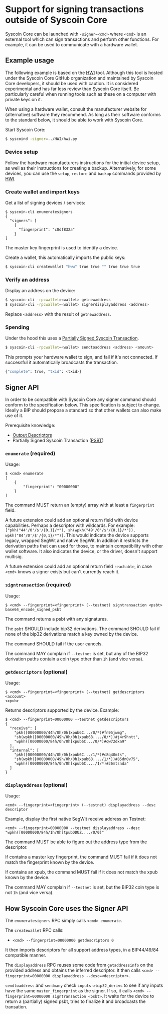 # Support for signing transactions outside of Syscoin Core

Syscoin Core can be launched with `-signer=<cmd>` where `<cmd>` is an external tool which can sign transactions and perform other functions. For example, it can be used to communicate with a hardware wallet.

## Example usage

The following example is based on the [HWI](https://github.com/syscoin-core/HWI) tool. Although this tool is hosted under the Syscoin Core GitHub organization and maintained by Syscoin Core developers, it should be used with caution. It is considered experimental and has far less review than Syscoin Core itself. Be particularly careful when running tools such as these on a computer with private keys on it.

When using a hardware wallet, consult the manufacturer website for (alternative) software they recommend. As long as their software conforms to the standard below, it should be able to work with Syscoin Core.

Start Syscoin Core:

```sh
$ syscoind -signer=../HWI/hwi.py
```

### Device setup

Follow the hardware manufacturers instructions for the initial device setup, as well as their instructions for creating a backup. Alternatively, for some devices, you can use the `setup`, `restore` and `backup` commands provided by [HWI](https://github.com/syscoin-core/HWI).

### Create wallet and import keys

Get a list of signing devices / services:

```
$ syscoin-cli enumeratesigners
{
  "signers": [
    {
      "fingerprint": "c8df832a"
    }
]
```

The master key fingerprint is used to identify a device.

Create a wallet, this automatically imports the public keys:

```sh
$ syscoin-cli createwallet "hww" true true "" true true true
```

### Verify an address

Display an address on the device:

```sh
$ syscoin-cli -rpcwallet=<wallet> getnewaddress
$ syscoin-cli -rpcwallet=<wallet> signerdisplayaddress <address>
```

Replace `<address>` with the result of `getnewaddress`.

### Spending

Under the hood this uses a [Partially Signed Syscoin Transaction](psbt.md).

```sh
$ syscoin-cli -rpcwallet=<wallet> sendtoaddress <address> <amount>
```

This prompts your hardware wallet to sign, and fail if it's not connected. If successful
it automatically broadcasts the transaction.

```sh
{"complete": true, "txid": <txid>}
```

## Signer API

In order to be compatible with Syscoin Core any signer command should conform to the specification below. This specification is subject to change. Ideally a BIP should propose a standard so that other wallets can also make use of it.

Prerequisite knowledge:
* [Output Descriptors](descriptors.md)
* Partially Signed Syscoin Transaction ([PSBT](psbt.md))

### `enumerate` (required)

Usage:
```
$ <cmd> enumerate
[
    {
        "fingerprint": "00000000"
    }
]
```

The command MUST return an (empty) array with at least a `fingerprint` field.

A future extension could add an optional return field with device capabilities. Perhaps a descriptor with wildcards. For example: `["pkh("44'/0'/$'/{0,1}/*"), sh(wpkh("49'/0'/$'/{0,1}/*")), wpkh("84'/0'/$'/{0,1}/*")]`. This would indicate the device supports legacy, wrapped SegWit and native SegWit. In addition it restricts the derivation paths that can used for those, to maintain compatibility with other wallet software. It also indicates the device, or the driver, doesn't support multisig.

A future extension could add an optional return field `reachable`, in case `<cmd>` knows a signer exists but can't currently reach it.

### `signtransaction` (required)

Usage:
```
$ <cmd> --fingerprint=<fingerprint> (--testnet) signtransaction <psbt>
base64_encode_signed_psbt
```

The command returns a psbt with any signatures.

The `psbt` SHOULD include bip32 derivations. The command SHOULD fail if none of the bip32 derivations match a key owned by the device.

The command SHOULD fail if the user cancels.

The command MAY complain if `--testnet` is set, but any of the BIP32 derivation paths contain a coin type other than `1h` (and vice versa).

### `getdescriptors` (optional)

Usage:

```
$ <cmd> --fingerprint=<fingerprint> (--testnet) getdescriptors <account>
<xpub>
```

Returns descriptors supported by the device. Example:

```
$ <cmd> --fingerprint=00000000 --testnet getdescriptors
{
  "receive": [
    "pkh([00000000/44h/0h/0h]xpub6C.../0/*)#fn95jwmg",
    "sh(wpkh([00000000/49h/0h/0h]xpub6B..../0/*))#j4r9hntt",
    "wpkh([00000000/84h/0h/0h]xpub6C.../0/*)#qw72dxa9"
  ],
  "internal": [
    "pkh([00000000/44h/0h/0h]xpub6C.../1/*)#c8q40mts",
    "sh(wpkh([00000000/49h/0h/0h]xpub6B..../1/*))#85dn0v75",
    "wpkh([00000000/84h/0h/0h]xpub6C..../1/*)#36mtsnda"
  ]
}
```

### `displayaddress` (optional)

Usage:
```
<cmd> --fingerprint=<fingerprint> (--testnet) displayaddress --desc descriptor
```

Example, display the first native SegWit receive address on Testnet:

```
<cmd> --fingerprint=00000000 --testnet displayaddress --desc "wpkh([00000000/84h/1h/0h]tpubDDUZ..../0/0)"
```

The command MUST be able to figure out the address type from the descriptor.

If <descriptor> contains a master key fingerprint, the command MUST fail if it does not match the fingerprint known by the device.

If <descriptor> contains an xpub, the command MUST fail if it does not match the xpub known by the device.

The command MAY complain if `--testnet` is set, but the BIP32 coin type is not `1h` (and vice versa).

## How Syscoin Core uses the Signer API

The `enumeratesigners` RPC simply calls `<cmd> enumerate`.

The `createwallet` RPC calls:

* `<cmd> --fingerprint=00000000 getdescriptors 0`

It then imports descriptors for all support address types, in a BIP44/49/84 compatible manner.

The `displayaddress` RPC reuses some code from `getaddressinfo` on the provided address and obtains the inferred descriptor. It then calls `<cmd> --fingerprint=00000000 displayaddress --desc=<descriptor>`.

`sendtoaddress` and `sendmany` check `inputs->bip32_derivs` to see if any inputs have the same `master_fingerprint` as the signer. If so, it calls `<cmd> --fingerprint=00000000 signtransaction <psbt>`. It waits for the device to return a (partially) signed psbt, tries to finalize it and broadcasts the transation.
